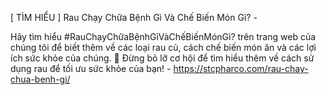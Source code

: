 [ TÌM HIỂU ] Rau Chạy Chữa Bệnh Gì Và Chế Biến Món Gì? - 

Hãy tìm hiểu #RauChạyChữaBệnhGìVàChếBiếnMónGì? trên trang web của chúng tôi để biết thêm về các loại rau củ, cách chế biến món ăn và các lợi ích sức khỏe của chúng. 🤔 Đừng bỏ lỡ cơ hội để tìm hiểu thêm về cách sử dụng rau để tối ưu sức khỏe của bạn! - https://stcpharco.com/rau-chay-chua-benh-gi/
